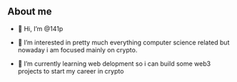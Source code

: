 ## About me
- 👋  Hi, I’m @141p

- 👀  I’m interested in pretty much everything computer science related but nowaday i am focused mainly on crypto.

- 🌱  I’m currently learning web delopment so i can build some web3 projects to start my career in crypto
